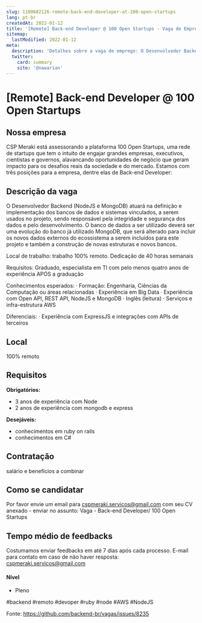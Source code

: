 ```yaml
---
slug: 1100682126-remote-back-end-developer-at-100-open-startups
lang: pt-br
createdAt: 2022-01-12
title: '[Remote] Back-end Developer @ 100 Open Startups - Vaga de Emprego'
sitemap:
  lastModified: 2022-01-12
meta:
  description: 'Detalhes sobre a vaga de emprego: O Desenvolvedor Backend (NodeJS e MongoDB) atuará na definição e implementação dos bancos de dados e sistemas vinculados, a serem usados no projeto, sendo responsável pela integridade e segurança dos dados e pelo desenvolvimento. O banco de dados a ser utilizado deverá ser uma evolução do banco já utilizado MongoDB, que será alterado para incluir os novos dados externos do ecossistema a serem incluídos para este projeto e também a construção de novas estruturas e novos bancos. Local de trabalho: trabalho 100% remoto. Dedicação de 40 horas semanais Requisitos: Graduado, especialista em TI com pelo menos quatro anos de experiência APÓS a graduação Conhecimentos esperados: ·     Formação: Engenharia, Ciências da Computação ou áreas relacionadas ·     Experiência em Big Data ·     Experiência com Open API, REST API, NodeJS e MongoDB ·     Inglês (leitura) ·     Serviços e infra-estrutura AWS Diferenciais: ·    Experiência com ExpressJS e integrações com APIs de terceiros'
  twitter:
    card: summary
    site: '@nawarian'
---
```


# [Remote] Back-end Developer @ 100 Open Startups

## Nossa empresa

CSP Meraki está assessorando a plataforma 100 Open Startups, uma rede de startups que tem o intuito de engajar grandes empresas, executivos, cientistas e governos, alavancando oportunidades de negócio que geram impacto para os desafios reais da sociedade e do mercado. Estamos com três posições para a empresa, dentre elas de Back-end Developer:

## Descrição da vaga

O Desenvolvedor Backend (NodeJS e MongoDB) atuará na definição e implementação dos bancos de dados e sistemas vinculados, a serem usados no projeto, sendo responsável pela integridade e segurança dos dados e pelo desenvolvimento. O banco de dados a ser utilizado deverá ser uma evolução do banco já utilizado MongoDB, que será alterado para incluir os novos dados externos do ecossistema a serem incluídos para este projeto e também a construção de novas estruturas e novos bancos.

Local de trabalho: trabalho 100% remoto. 
Dedicação de 40 horas semanais

Requisitos:
Graduado, especialista em TI com pelo menos quatro anos de experiência APÓS a graduação

Conhecimentos esperados:
·         Formação: Engenharia, Ciências da Computação ou áreas relacionadas
·         Experiência em Big Data
·         Experiência com Open API, REST API, NodeJS e MongoDB
·         Inglês (leitura)
·         Serviços e infra-estrutura AWS

Diferenciais:
·        Experiência com ExpressJS e integrações com APIs de terceiros


## Local

100% remoto

## Requisitos

**Obrigatórios:**
- 3 anos de experiência com Node
- 2 anos de experiência com mongodb e express

**Desejáveis:**
- conhecimentos em ruby on rails
- conhecimentos em C#

## Contratação
salário e benefícios a combinar

## Como se candidatar

Por favor envie um email para cspmeraki.servicos@gmail.com com seu CV anexado - enviar no assunto: Vaga - Back-end Developer/ 100 Open Startups

## Tempo médio de feedbacks

Costumamos enviar feedbacks em até 7 dias após cada processo.
E-mail para contato em caso de não haver resposta: cspmeraki.servicos@gmail.com


#### Nível
- Pleno


#backend #remoto #devoper #ruby #node #AWS #NodeJS  


Fonte: https://github.com/backend-br/vagas/issues/8235